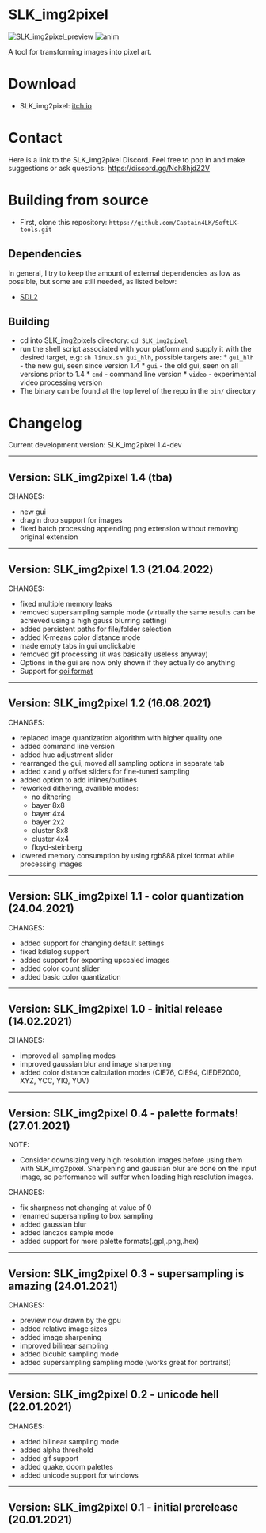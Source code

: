 # SLK_img2pixel

![SLK_img2pixel_preview](../screenshots/SLK_img2pixel.png)
![anim](../screenshots/crate.gif)

A tool for transforming images into pixel art.

# Download 

* SLK_img2pixel: [itch.io](https://captain4lk.itch.io/slk-img2pixel)

# Contact

Here is a link to the SLK_img2pixel Discord. Feel free to pop in and make suggestions or ask questions: https://discord.gg/Nch8hjdZ2V

# Building from source

* First, clone this repository: ``https://github.com/Captain4LK/SoftLK-tools.git``

## Dependencies

In general, I try to keep the amount of external dependencies as low as possible, but some are still needed, as listed below:

* [SDL2](https://www.libsdl.org/download-2.0.php)

## Building

* cd into SLK_img2pixels directory: ``cd SLK_img2pixel``
* run the shell script associated with your platform and supply it with the desired target, e.g: ``sh linux.sh gui_hlh``, possible targets are:
      * ``gui_hlh`` - the new gui, seen since version 1.4
      * ``gui`` - the old gui, seen on all versions prior to 1.4
      * ``cmd`` - command line version
      * ``video`` - experimental video processing version
* The binary can be found at the top level of the repo in the ``bin/`` directory

# Changelog

Current development version: SLK_img2pixel 1.4-dev

----------------------------------------
Version:                SLK_img2pixel 1.4 (tba)
----------------------------------------

CHANGES:

* new gui
* drag'n drop support for images
* fixed batch processing appending png extension without removing original extension

----------------------------------------
Version:                SLK_img2pixel 1.3 (21.04.2022)
----------------------------------------

CHANGES:

* fixed multiple memory leaks
* removed supersampling sample mode (virtually the same results can be achieved using a high gauss blurring setting)
* added persistent paths for file/folder selection
* added K-means color distance mode
* made empty tabs in gui unclickable
* removed gif processing (it was basically useless anyway)
* Options in the gui are now only shown if they actually do anything
* Support for [qoi format](https://qoiformat.org/)

----------------------------------------
Version:                SLK_img2pixel 1.2 (16.08.2021)
----------------------------------------

CHANGES:

* replaced image quantization algorithm with higher quality one
* added command line version
* added hue adjustment slider
* rearranged the gui, moved all sampling options in separate tab
* added x and y offset sliders for fine-tuned sampling
* added option to add inlines/outlines
* reworked dithering, availible modes: 
   * no dithering
   * bayer 8x8
   * bayer 4x4
   * bayer 2x2
   * cluster 8x8
   * cluster 4x4
   * floyd-steinberg
* lowered memory consumption by using rgb888 pixel format while processing images

----------------------------------------
Version:                SLK_img2pixel 1.1 - color quantization (24.04.2021)
----------------------------------------

CHANGES:

* added support for changing default settings
* fixed kdialog support
* added support for exporting upscaled images
* added color count slider
* added basic color quantization

----------------------------------------
Version:                SLK_img2pixel 1.0 - initial release (14.02.2021)
----------------------------------------

CHANGES:

* improved all sampling modes
* improved gaussian blur and image sharpening
* added color distance calculation modes (CIE76, CIE94, CIEDE2000, XYZ, YCC, YIQ, YUV)

----------------------------------------
Version:                SLK_img2pixel 0.4 - palette formats! (27.01.2021)
----------------------------------------

NOTE: 

* Consider downsizing very high resolution images before using them with SLK_img2pixel. Sharpening and gaussian blur are done on the input image, so performance will suffer when loading high resolution images.

CHANGES:

* fix sharpness not changing at value of 0
* renamed supersampling to box sampling
* added gaussian blur
* added lanczos sample mode
* added support for more palette formats(.gpl,.png,.hex)

----------------------------------------
Version:                SLK_img2pixel 0.3 - supersampling is amazing (24.01.2021)
----------------------------------------

CHANGES:

* preview now drawn by the gpu
* added relative image sizes
* added image sharpening
* improved bilinear sampling
* added bicubic sampling mode
* added supersampling sampling mode (works great for portraits!)

----------------------------------------
Version:                SLK_img2pixel 0.2 - unicode hell (22.01.2021)
----------------------------------------

CHANGES:

* added bilinear sampling mode
* added alpha threshold
* added gif support
* added quake, doom palettes
* added unicode support for windows

----------------------------------------
Version:                SLK_img2pixel 0.1 - initial prerelease (20.01.2021)
----------------------------------------
